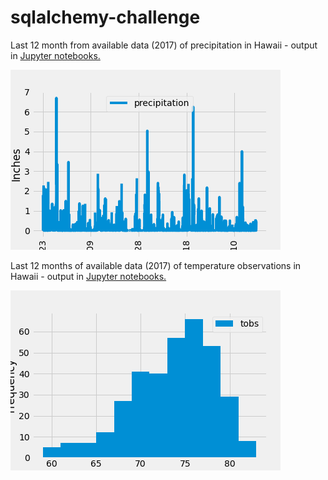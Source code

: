 # sqlalchemy-challenge

Last 12 month from available data (2017) of precipitation in Hawaii - output in [Jupyter notebooks.](https://github.com/nadiarichards/sqlalchemy-challenge/blob/main/climate_starter.ipynb)

![hawaii_precipitation](https://github.com/nadiarichards/sqlalchemy-challenge/blob/main/Images/precipitation.png)

Last 12 months of available data (2017) of temperature observations in Hawaii - output in [Jupyter notebooks.](https://github.com/nadiarichards/sqlalchemy-challenge/blob/main/climate_starter.ipynb)

![hawaii_temperature](https://github.com/nadiarichards/sqlalchemy-challenge/blob/main/Images/temperature.png)

